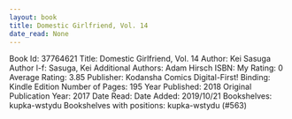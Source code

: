 ```yaml
---
layout: book
title: Domestic Girlfriend, Vol. 14
date_read: None
---
```


Book Id: 37764621
Title: Domestic Girlfriend, Vol. 14
Author: Kei Sasuga
Author l-f: Sasuga, Kei
Additional Authors: Adam Hirsch
ISBN: 
My Rating: 0
Average Rating: 3.85
Publisher: Kodansha Comics Digital-First!
Binding: Kindle Edition
Number of Pages: 195
Year Published: 2018
Original Publication Year: 2017
Date Read: 
Date Added: 2019/10/21
Bookshelves: kupka-wstydu
Bookshelves with positions: kupka-wstydu (#563)

